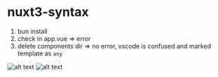 # nuxt3-syntax


1. bun install
2. check in app.vue => error
3. delete components dir => no error, vscode is confused and marked template as `any`

![alt text](https://i.imgur.com/cYy0zMW.png)
![alt text](https://i.imgur.com/Tf41fTX.png)
